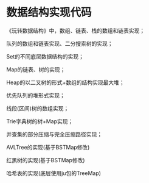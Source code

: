 # 数据结构实现代码

《玩转数据结构》中，数组、链表、栈的数组和链表实现；

队列的数组和链表实现、二分搜索树的实现；

Set的不同底层数据结构的实现；

Map的链表、树的实现；

Heap的以二叉树的形式+数组的结构实现最大堆；

优先队列的堆形式实现；

线段(区间)树的数组实现；

Trie字典树的树+Map实现；

并查集的部分压缩与完全压缩路径实现；

AVLTree的实现(基于BSTMap修改)

红黑树的实现(基于BSTMap修改)

哈希表的实现(底层使用ju包的TreeMap)